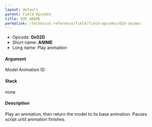 ```yaml
---
layout: default
parent: Field Opcodes
title: 02D_ANIME
permalink: /technical-reference/field/field-opcodes/02d-anime/
---
```


-   Opcode: **0x02D**
-   Short name: **ANIME**
-   Long name: Play animation

#### Argument

Model Animation ID

#### Stack

none

#### Description

Play an animation, then return the model to its base animation. Pauses script until animation finishes.
